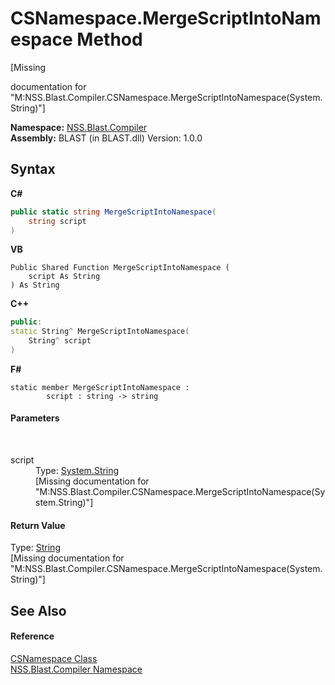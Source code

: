 # CSNamespace.MergeScriptIntoNamespace Method 
 

\[Missing <summary> documentation for "M:NSS.Blast.Compiler.CSNamespace.MergeScriptIntoNamespace(System.String)"\]

**Namespace:**&nbsp;<a href="26a25caa-f50b-92ad-f15c-dbb9db1493ae">NSS.Blast.Compiler</a><br />**Assembly:**&nbsp;BLAST (in BLAST.dll) Version: 1.0.0

## Syntax

**C#**<br />
``` C#
public static string MergeScriptIntoNamespace(
	string script
)
```

**VB**<br />
``` VB
Public Shared Function MergeScriptIntoNamespace ( 
	script As String
) As String
```

**C++**<br />
``` C++
public:
static String^ MergeScriptIntoNamespace(
	String^ script
)
```

**F#**<br />
``` F#
static member MergeScriptIntoNamespace : 
        script : string -> string 

```


#### Parameters
&nbsp;<dl><dt>script</dt><dd>Type: <a href="https://docs.microsoft.com/dotnet/api/system.string" target="_blank" rel="noopener noreferrer">System.String</a><br />\[Missing <param name="script"/> documentation for "M:NSS.Blast.Compiler.CSNamespace.MergeScriptIntoNamespace(System.String)"\]</dd></dl>

#### Return Value
Type: <a href="https://docs.microsoft.com/dotnet/api/system.string" target="_blank" rel="noopener noreferrer">String</a><br />\[Missing <returns> documentation for "M:NSS.Blast.Compiler.CSNamespace.MergeScriptIntoNamespace(System.String)"\]

## See Also


#### Reference
<a href="e2aa1efe-4cdd-2d87-8a39-632f946b078a">CSNamespace Class</a><br /><a href="26a25caa-f50b-92ad-f15c-dbb9db1493ae">NSS.Blast.Compiler Namespace</a><br />